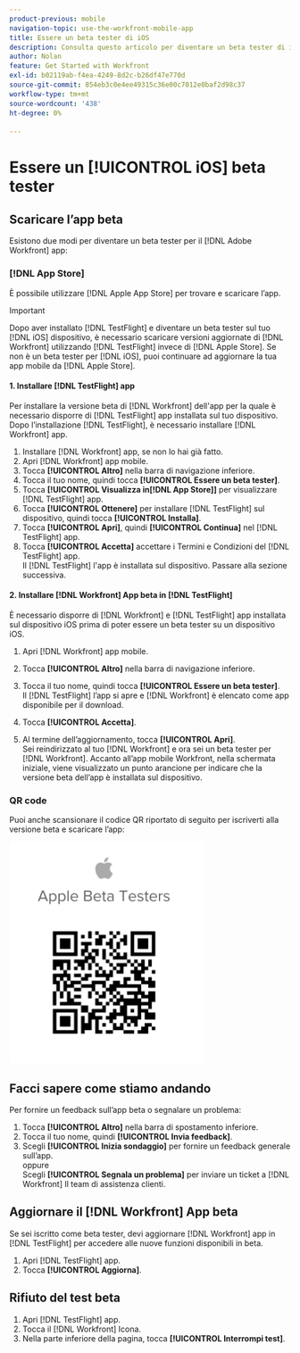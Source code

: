 ```yaml
---
product-previous: mobile
navigation-topic: use-the-workfront-mobile-app
title: Essere un beta tester di iOS
description: Consulta questo articolo per diventare un beta tester di iOS per [!DNL Adobe Workfront] app mobile.
author: Nolan
feature: Get Started with Workfront
exl-id: b02119ab-f4ea-4249-8d2c-b26df47e770d
source-git-commit: 854eb3c0e4ee49315c36e00c7012e0baf2d98c37
workflow-type: tm+mt
source-wordcount: '438'
ht-degree: 0%

---
```


# Essere un [!UICONTROL iOS] beta tester

## Scaricare l’app beta

Esistono due modi per diventare un beta tester per il [!DNL Adobe Workfront] app:

### [!DNL App Store]

È possibile utilizzare [!DNL Apple App Store] per trovare e scaricare l’app.

>[!IMPORTANT]
>
>Dopo aver installato [!DNL TestFlight] e diventare un beta tester sul tuo [!DNL iOS] dispositivo, è necessario scaricare versioni aggiornate di [!DNL Workfront] utilizzando [!DNL TestFlight] invece di [!DNL Apple Store]. Se non è un beta tester per [!DNL iOS], puoi continuare ad aggiornare la tua app mobile da [!DNL Apple Store].

#### 1. Installare [!DNL TestFlight] app

Per installare la versione beta di [!DNL Workfront] dell&#39;app per la quale è necessario disporre di [!DNL TestFlight] app installata sul tuo dispositivo. Dopo l’installazione [!DNL TestFlight], è necessario installare [!DNL Workfront] app.

1. Installare [!DNL Workfront] app, se non lo hai già fatto.
1. Apri [!DNL Workfront] app mobile.
1. Tocca **[!UICONTROL Altro]** nella barra di navigazione inferiore.
1. Tocca il tuo nome, quindi tocca **[!UICONTROL Essere un beta tester]**.
1. Tocca **[!UICONTROL Visualizza in[!DNL App Store]]** per visualizzare [!DNL TestFlight] app.
1. Tocca **[!UICONTROL Ottenere]** per installare [!DNL TestFlight] sul dispositivo, quindi tocca **[!UICONTROL Installa]**.
1. Tocca **[!UICONTROL Apri]**, quindi **[!UICONTROL Continua]** nel [!DNL TestFlight] app.
1. Tocca **[!UICONTROL Accetta]** accettare i Termini e Condizioni del [!DNL TestFlight] app.\
   Il [!DNL TestFlight] l&#39;app è installata sul dispositivo. Passare alla sezione successiva.

#### 2. Installare [!DNL Workfront] App beta in [!DNL TestFlight]

È necessario disporre di [!DNL Workfront] e [!DNL TestFlight] app installata sul dispositivo iOS prima di poter essere un beta tester su un dispositivo iOS.

1. Apri [!DNL Workfront] app mobile.
1. Tocca **[!UICONTROL Altro]** nella barra di navigazione inferiore.
1. Tocca il tuo nome, quindi tocca **[!UICONTROL Essere un beta tester]**.\
   Il [!DNL TestFlight] l’app si apre e [!DNL Workfront] è elencato come app disponibile per il download.

1. Tocca **[!UICONTROL Accetta]**.
1. Al termine dell’aggiornamento, tocca **[!UICONTROL Apri]**.\
   Sei reindirizzato al tuo [!DNL Workfront] e ora sei un beta tester per [!DNL Workfront]. Accanto all’app mobile Workfront, nella schermata iniziale, viene visualizzato un punto arancione per indicare che la versione beta dell’app è installata sul dispositivo.

### QR code

Puoi anche scansionare il codice QR riportato di seguito per iscriverti alla versione beta e scaricare l’app:

![](assets/ios-qr-code-350x397.png)

## Facci sapere come stiamo andando

Per fornire un feedback sull’app beta o segnalare un problema:

1. Tocca **[!UICONTROL Altro]** nella barra di spostamento inferiore.
1. Tocca il tuo nome, quindi **[!UICONTROL Invia feedback]**.
1. Scegli **[!UICONTROL Inizia sondaggio]** per fornire un feedback generale sull’app.\
   oppure\
   Scegli **[!UICONTROL Segnala un problema]** per inviare un ticket a [!DNL Workfront] Il team di assistenza clienti.

## Aggiornare il [!DNL Workfront] App beta

Se sei iscritto come beta tester, devi aggiornare [!DNL Workfront] app in [!DNL TestFlight] per accedere alle nuove funzioni disponibili in beta.

1. Apri [!DNL TestFlight] app.
1. Tocca **[!UICONTROL Aggiorna]**.

## Rifiuto del test beta

1. Apri [!DNL TestFlight] app.
1. Tocca il [!DNL Workfront] Icona.
1. Nella parte inferiore della pagina, tocca **[!UICONTROL Interrompi test]**.
